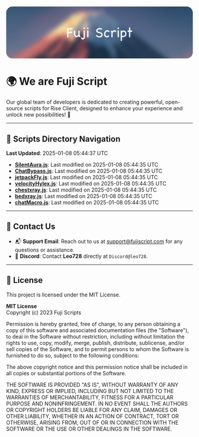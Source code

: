 ![Banner](.github/b.webp)

# 🌍 **We are Fuji Script**

Our global team of developers is dedicated to creating powerful, open-source scripts for Rise Client, designed to enhance your experience and unlock new possibilities! 🌟

---
<!-- SCRIPTS_NAVIGATION_START -->
## 📂 **Scripts Directory Navigation**

**Last Updated**: 2025-01-08 05:44:37 UTC

- **[SilentAura.js](scripts/SilentAura.js)**: Last modified on 2025-01-08 05:44:35 UTC
- **[ChatBypass.js](scripts/ChatBypass.js)**: Last modified on 2025-01-08 05:44:35 UTC
- **[jetpackFly.js](scripts/jetpackFly.js)**: Last modified on 2025-01-08 05:44:35 UTC
- **[velocityHylex.js](scripts/velocityHylex.js)**: Last modified on 2025-01-08 05:44:35 UTC
- **[chestxray.js](scripts/chestxray.js)**: Last modified on 2025-01-08 05:44:35 UTC
- **[bedxray.js](scripts/bedxray.js)**: Last modified on 2025-01-08 05:44:35 UTC
- **[chatMacro.js](scripts/chatMacro.js)**: Last modified on 2025-01-08 05:44:35 UTC

<!-- SCRIPTS_NAVIGATION_END -->

---

## 💬 **Contact Us**  
- 📬 **Support Email**: Reach out to us at [support@fujiscript.com](mailto:support@fujiscript.com) for any questions or assistance.  
- 💬 **Discord**: Contact **Leo728** directly at `Discord@leo728`.

---

## 📜 **License**

This project is licensed under the MIT License.  

**MIT License**  
Copyright (c) 2023 Fuji Scripts  

Permission is hereby granted, free of charge, to any person obtaining a copy of this software and associated documentation files (the "Software"), to deal in the Software without restriction, including without limitation the rights to use, copy, modify, merge, publish, distribute, sublicense, and/or sell copies of the Software, and to permit persons to whom the Software is furnished to do so, subject to the following conditions:  

The above copyright notice and this permission notice shall be included in all copies or substantial portions of the Software.  

THE SOFTWARE IS PROVIDED "AS IS", WITHOUT WARRANTY OF ANY KIND, EXPRESS OR IMPLIED, INCLUDING BUT NOT LIMITED TO THE WARRANTIES OF MERCHANTABILITY, FITNESS FOR A PARTICULAR PURPOSE AND NONINFRINGEMENT. IN NO EVENT SHALL THE AUTHORS OR COPYRIGHT HOLDERS BE LIABLE FOR ANY CLAIM, DAMAGES OR OTHER LIABILITY, WHETHER IN AN ACTION OF CONTRACT, TORT OR OTHERWISE, ARISING FROM, OUT OF OR IN CONNECTION WITH THE SOFTWARE OR THE USE OR OTHER DEALINGS IN THE SOFTWARE.  
